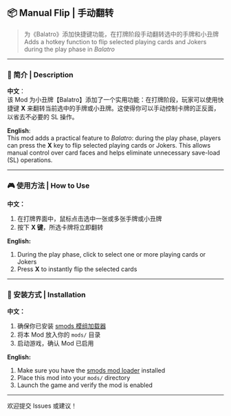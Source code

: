 ## 📦 Manual Flip | 手动翻转

> 为《Balatro》添加快捷键功能，在打牌阶段手动翻转选中的手牌和小丑牌  
> Adds a hotkey function to flip selected playing cards and Jokers during the play phase in *Balatro*

---

### 📖 简介 | Description

**中文**：  
该 Mod 为小丑牌【Balatro】添加了一个实用功能：在打牌阶段，玩家可以使用快捷键 **X** 来翻转当前选中的手牌或小丑牌。这使得你可以手动控制卡牌的正反面，以省去不必要的 SL 操作。

**English**:  
This mod adds a practical feature to *Balatro*: during the play phase, players can press the **X** key to flip selected playing cards or Jokers. This allows manual control over card faces and helps eliminate unnecessary save-load (SL) operations.

---

### 🎮 使用方法 | How to Use

**中文：**
1. 在打牌界面中，鼠标点击选中一张或多张手牌或小丑牌  
2. 按下 **X 键**，所选卡牌将立即翻转  

**English:**
1. During the play phase, click to select one or more playing cards or Jokers  
2. Press **X** to instantly flip the selected cards


---

### 📁 安装方式 | Installation

**中文：**
1. 确保你已安装 [smods 模组加载器](https://github.com/Steamodded/smods)  
2. 将本 Mod 放入你的 `mods/` 目录  
3. 启动游戏，确认 Mod 已启用  

**English:**
1. Make sure you have the [smods mod loader](https://github.com/Steamodded/smods) installed  
2. Place this mod into your `mods/` directory  
3. Launch the game and verify the mod is enabled

---

欢迎提交 Issues 或建议！


